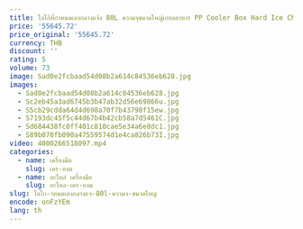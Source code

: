 ```yaml
---
title: โลโก้ที่กําหนดเองกลางแจ้ง 80L ความจุขนาดใหญ่เกรดอาหาร PP Cooler Box Hard Ice Chest Cooler ความร้อนพร้อมล้อสําหรับ Camping
price: '55645.72'
price_original: '55645.72'
currency: THB
discount: ''
rating: 5
volume: 73
image: Sad0e2fcbaad54d08b2a614c84536eb628.jpg
images:
  - Sad0e2fcbaad54d08b2a614c84536eb628.jpg
  - Sc2eb45a3ad6745b3b47ab32d56e69866u.jpg
  - S5cb29cdda64d4d698a70f7b43798f15ew.jpg
  - S7193dc45f5c44d67b4b42cb58a7d5461C.jpg
  - Sd684438fc0ff401c810cae5e34a6e8dc1.jpg
  - S89b078fb090a47559574d1e4ca826b73I.jpg
video: 4000266518097.mp4
categories:
  - name: เครื่องมือ
    slug: เคร-องม
  - name: อะไหล่ เครื่องมือ
    slug: อะไหล-เคร-องม
slug: โลโก-าหนดเองกลางแจ-80l-ความจ-ขนาดใหญ
encode: onFzYEm
lang: th
---
```

  